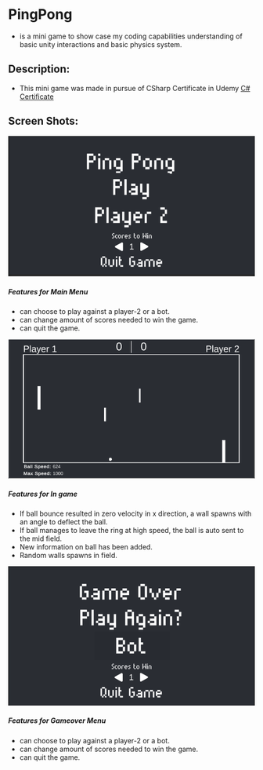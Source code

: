 # PingPong 
- is a mini game to show case my coding capabilities understanding of basic unity interactions and basic physics system. 

## Description: 
- This mini game was made in pursue of CSharp Certificate in Udemy [C# Certificate](https://www.udemy.com/certificate/UC-03f14883-3f50-49d1-9b82-c16f713bbbf7/) 

## Screen Shots: 


![](https://github.com/Majd-Yahia/PingPong/blob/main/images/main_menu.PNG) 
##### Features for Main Menu
- can choose to play against a player-2 or a bot.
- can change amount of scores needed to win the game.
- can quit the game.

![](https://github.com/Majd-Yahia/PingPong/blob/main/images/field.PNG)
##### Features for In game
- If ball bounce resulted in zero velocity in x direction, a wall spawns with an angle to deflect the ball.
- If ball manages to leave the ring at high speed, the ball is auto sent to the mid field.
- New information on ball has been added.
- Random walls spawns in field.

![](https://github.com/Majd-Yahia/PingPong/blob/main/images/gameover.PNG)
##### Features for Gameover Menu
- can choose to play against a player-2 or a bot.
- can change amount of scores needed to win the game.
- can quit the game.
